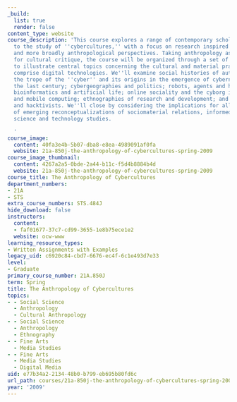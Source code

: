```yaml
---
_build:
  list: true
  render: false
content_type: website
course_description: 'This course explores a range of contemporary scholarship oriented
  to the study of ''cybercultures,'' with a focus on research inspired by ethnographic
  and more broadly anthropological perspectives. Taking anthropology as a resource
  for cultural critique, the course will be organized through a set of readings chosen
  to illustrate central topics concerning the cultural and material practices that
  comprise digital technologies. We''ll examine social histories of automata and automation;
  the trope of the ''cyber'' and its origins in the emergence of cybernetics during
  the last century; cybergeographies and politics; robots, agents and humanlike machines;
  bioinformatics and artificial life; online sociality and the cyborg imaginary; ubiquitous
  and mobile computing; ethnographies of research and development; and geeks, gamers
  and hacktivists. We''ll close by considering the implications for all of these topics
  of emerging reconceptualizations of sociomaterial relations, informed by feminist
  science and technology studies.

  '
course_image:
  content: 40fa3e4b-5b07-dba8-e8ea-4989091af0fa
  website: 21a-850j-the-anthropology-of-cybercultures-spring-2009
course_image_thumbnail:
  content: 4267a2a5-0bde-2a44-b11c-f5d4b8884b4d
  website: 21a-850j-the-anthropology-of-cybercultures-spring-2009
course_title: The Anthropology of Cybercultures
department_numbers:
- 21A
- STS
extra_course_numbers: STS.484J
hide_download: false
instructors:
  content:
  - faf01677-37c7-cd99-3655-1e8b75ece1e2
  website: ocw-www
learning_resource_types:
- Written Assignments with Examples
legacy_uid: c6920c84-cbd7-6676-ec4f-6c1e493d7e33
level:
- Graduate
primary_course_number: 21A.850J
term: Spring
title: The Anthropology of Cybercultures
topics:
- - Social Science
  - Anthropology
  - Cultural Anthropology
- - Social Science
  - Anthropology
  - Ethnography
- - Fine Arts
  - Media Studies
- - Fine Arts
  - Media Studies
  - Digital Media
uid: e77b34a2-2134-48b0-b799-eb695b80fd6c
url_path: courses/21a-850j-the-anthropology-of-cybercultures-spring-2009
year: '2009'
---
```

